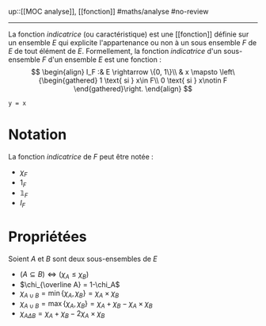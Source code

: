 up::[[MOC analyse]], [[fonction]]
#maths/analyse #no-review 

----
La fonction _indicatrice_ (ou caractéristique) est une [[fonction]] définie sur un ensemble $E$ qui explicite l'appartenance ou non à un sous ensemble $F$ de $E$ de tout élément de $E$.
Formellement, la fonction _indicatrice_ d'un sous-ensemble $F$ d'un ensemble $E$ est une fonction :
$$
\begin{align}
I_F :& E \rightarrow \{0, 1\}\\
    & x \mapsto \left\{\begin{gathered}
        1 \text{ si } x\in F\\
        0 \text{ si } x\notin F
    \end{gathered}\right.
\end{align}
$$
```desmos-graph
y = x
```

# Notation
La fonction _indicatrice_ de $F$ peut être notée :
 - $\chi_F$
 - $1_F$
 - $\mathbb1_F$
 - $I_F$ 


# Propriétées
Soient $A$ et $B$ sont deux sous-ensembles de $E$

 - $(A \subseteq B) \iff (\chi_A \leq \chi_B)$
 - $\chi_{\overline A} = 1-\chi_A$
 - $\chi_{A\cup B} = \min\{\chi_A, \chi_B\} = \chi_A\times\chi_B$
 - $\chi_{A\cup B} = \max\{\chi_A, \chi_B\} = \chi_A+\chi_B-\chi_A\times\chi_B$
 - $\chi_{A\Delta B} = \chi_A+\chi_B-2\chi_A\times\chi_B$




